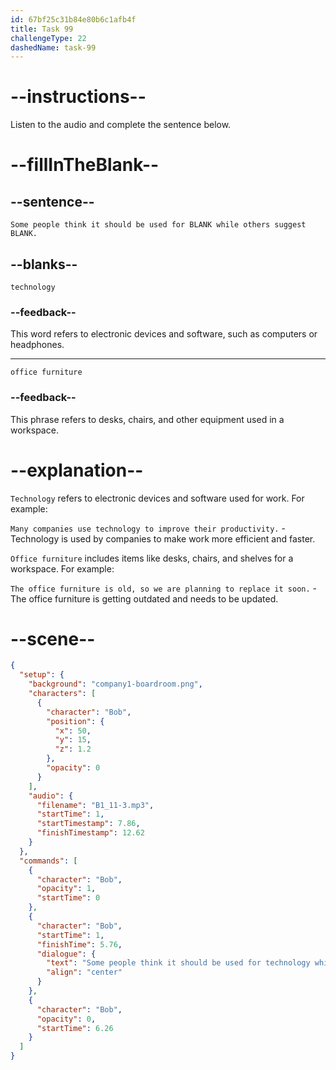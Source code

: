 ```yaml
---
id: 67bf25c31b84e80b6c1afb4f
title: Task 99
challengeType: 22
dashedName: task-99
---
```


<!-- (Audio) Bob: Some people think it should be used for technology while others suggest office furniture. -->

# --instructions--

Listen to the audio and complete the sentence below.

# --fillInTheBlank--

## --sentence--

`Some people think it should be used for BLANK while others suggest BLANK.`

## --blanks--

`technology`

### --feedback--

This word refers to electronic devices and software, such as computers or headphones.

---

`office furniture`

### --feedback--

This phrase refers to desks, chairs, and other equipment used in a workspace.

# --explanation--

`Technology` refers to electronic devices and software used for work. For example:

`Many companies use technology to improve their productivity.` - Technology is used by companies to make work more efficient and faster.

`Office furniture` includes items like desks, chairs, and shelves for a workspace. For example:

`The office furniture is old, so we are planning to replace it soon.` - The office furniture is getting outdated and needs to be updated.

# --scene--

```json
{
  "setup": {
    "background": "company1-boardroom.png",
    "characters": [
      {
        "character": "Bob",
        "position": {
          "x": 50,
          "y": 15,
          "z": 1.2
        },
        "opacity": 0
      }
    ],
    "audio": {
      "filename": "B1_11-3.mp3",
      "startTime": 1,
      "startTimestamp": 7.86,
      "finishTimestamp": 12.62
    }
  },
  "commands": [
    {
      "character": "Bob",
      "opacity": 1,
      "startTime": 0
    },
    {
      "character": "Bob",
      "startTime": 1,
      "finishTime": 5.76,
      "dialogue": {
        "text": "Some people think it should be used for technology while others suggest office furniture.",
        "align": "center"
      }
    },
    {
      "character": "Bob",
      "opacity": 0,
      "startTime": 6.26
    }
  ]
}
```
